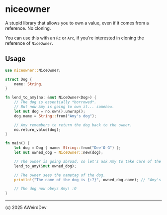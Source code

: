 # niceowner

A stupid library that allows you to own a value, even if it comes from a reference. No cloning.

You can use this with an `Rc` or `Arc`, if you're interested in cloning the reference of `NiceOwner`.

## Usage

```rust
use niceowner::NiceOwner;

struct Dog {
    name: String,
}

fn lend_to_amy(no: &mut NiceOwner<Dog>) {
    // The dog is essentially *borrowed*.
    // But now Amy is going to own it... somehow.
    let mut dog = no.own().unwrap();
    dog.name = String::from("Amy's dog");

    // Amy remembers to return the dog back to the owner.
    no.return_value(dog);
}

fn main() {
    let dog = Dog { name: String::from("Dee'O G") };
    let mut owned_dog = NiceOwner::new(dog);

    // The owner is going abroad, so let's ask Amy to take care of the dog.
    lend_to_amy(&mut owned_dog);

    // The owner sees the nametag of the dog.
    println!("The name of the dog is {:?}", owned_dog.name); // "Amy's dog"

    // The dog now obeys Amy! :O
}
```

***

(c) 2025 AWeirdDev
